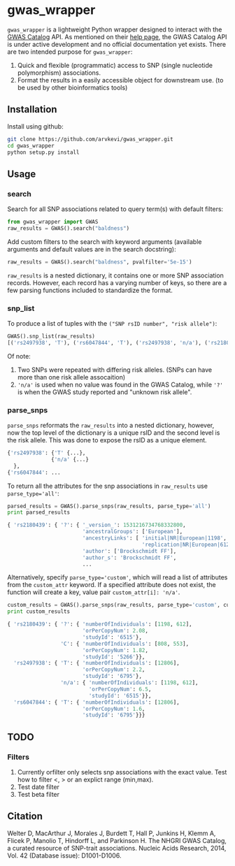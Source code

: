 # gwas_wrapper
`gwas_wrapper` is a lightweight Python wrapper designed to interact with the [GWAS Catalog](https://www.ebi.ac.uk/gwas/home) API.  As mentioned on their [help page](https://www.ebi.ac.uk/gwas/docs/programmatic-access), the GWAS Catalog API is under active development and no official documentation yet exists.  There are two intended purpose for `gwas_wrapper`:

   1.  Quick and flexible (programmatic) access to SNP (single nucleotide polymorphism) associations.
   2.  Format the results in a easily accessible object for downstream use. (to be used by other bioinformatics tools)

## Installation
Install using github:
```sh
git clone https://github.com/arvkevi/gwas_wrapper.git
cd gwas_wrapper
python setup.py install
```

## Usage
### search
Search for all SNP associations related to query term(s) with default filters:
```python
from gwas_wrapper import GWAS
raw_results = GWAS().search("baldness")
```

Add custom filters to the search with keyword arguments (available arguments and default values are in the search docstring):
```python
raw_results = GWAS().search("baldness", pvalfilter='5e-15')
```

`raw_results` is a nested dictionary, it contains one or more SNP association records.  However, each record has a varying number of keys, so there are a few parsing functions included to standardize the format.
### snp_list
To produce a list of tuples with the `("SNP rsID number", "risk allele")`:
```python
GWAS().snp_list(raw_results)
[('rs2497938', 'T'), ('rs6047844', 'T'), ('rs2497938', 'n/a'), ('rs2180439', '?'), ('rs2180439', 'C')]
```
Of note:

1. Two SNPs were repeated with differing risk alleles. (SNPs can have more than one risk allele assocaition)
2. `'n/a'` is used when no value was found in the GWAS Catalog, while `'?'` is when the GWAS study reported and "unknown risk allele".

### parse_snps
`parse_snps` reformats the `raw_results` into a nested dictionary, however, now the top level of the dictionary is a unique rsID and the second level is the risk allele.  This was done to expose the rsID as a unique element.

```python
{'rs2497938': {'T' {...},
              {'n/a' {...}
  },
{'rs6047844': ...
```

To return all the attributes for the snp associations in `raw_results` use `parse_type='all'`:
```python
parsed_results = GWAS().parse_snps(raw_results, parse_type='all')
print parsed_results

{ 'rs2180439': { '?': { '_version_': 1531216734768332800,
                        'ancestralGroups': ['European'],
                        'ancestryLinks': [ 'initial|NR|European|1198',
                                           'replication|NR|European|612'],
                        'author': ['Brockschmidt FF'],
                        'author_s': 'Brockschmidt FF',
                        ...

```
Alternatively, specify `parse_type='custom'`, which will read a list of attributes from the `custom_attr` keyword.
If a specified attribute does not exist, the function will create a key, value pair `custom_attr[i]: 'n/a'`.

```python
custom_results = GWAS().parse_snps(raw_results, parse_type='custom', custom_attr=['studyId', 'numberOfIndividuals', 'orPerCopyNum'])
print custom_results

{ 'rs2180439': { '?': { 'numberOfIndividuals': [1198, 612],
                        'orPerCopyNum': 2.08,
                        'studyId': '6515'},
                 'C': { 'numberOfIndividuals': [808, 553],
                        'orPerCopyNum': 1.82,
                        'studyId': '5266'}},
  'rs2497938': { 'T': { 'numberOfIndividuals': [12806],
                        'orPerCopyNum': 2.2,
                        'studyId': '6795'},
                 'n/a': { 'numberOfIndividuals': [1198, 612],
                          'orPerCopyNum': 6.5,
                          'studyId': '6515'}},
  'rs6047844': { 'T': { 'numberOfIndividuals': [12806],
                        'orPerCopyNum': 1.6,
                        'studyId': '6795'}}}
```
## TODO
### Filters
1. Currently orfilter only selects snp associations with the exact value.  Test how to filter <, > or an explict range (min,max).
2. Test date filter
3. Test beta filter

## Citation
Welter D, MacArthur J, Morales J, Burdett T, Hall P, Junkins H, Klemm A,
    Flicek P, Manolio T, Hindorff L, and Parkinson H.
    The NHGRI GWAS Catalog, a curated resource of SNP-trait associations.
    Nucleic Acids Research, 2014, Vol. 42 (Database issue): D1001-D1006.
